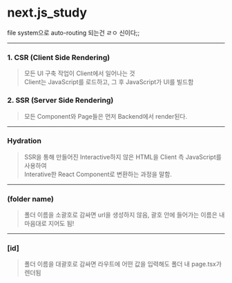 # next.js_study

file system으로 auto-routing 되는건 ㄹㅇ 신이다;;

---

### 1. CSR (Client Side Rendering)
> 모든 UI 구축 작업이 Client에서 일어나는 것 <br>
Client는 JavaScript를 로드하고, 그 후 JavaScript가 UI를 빌드함

### 2. SSR (Server Side Rendering)
> 모든 Component와 Page들은 먼저 Backend에서 render된다.

---

### Hydration
> SSR을 통해 만들어진 Interactive하지 않은 HTML을 Client 측 JavaScript를 사용하여<br>
Interative한 React Component로 변환하는 과정을 말함.

---

### (folder name)
> 폴더 이름을 소괄호로 감싸면 url을 생성하지 않음, 괄호 안에 들어가는 이름은 내 마음대로 지어도 됨!

---

### [id]
> 폴더 이름을 대괄호로 감싸면 라우트에 어떤 값을 입력해도 폴더 내 page.tsx가 렌더됨